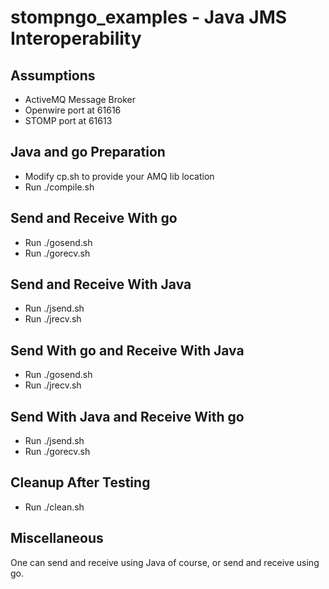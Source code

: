 # stompngo_examples - Java JMS Interoperability #

## Assumptions ##

* ActiveMQ Message Broker
* Openwire port at 61616
* STOMP port at 61613

## Java and go Preparation ##

* Modify cp.sh to provide your AMQ lib location
* Run ./compile.sh

## Send and Receive With go ##

* Run ./gosend.sh
* Run ./gorecv.sh

## Send and Receive With Java ##

* Run ./jsend.sh
* Run ./jrecv.sh

## Send With go and Receive With Java ##

* Run ./gosend.sh
* Run ./jrecv.sh

## Send With Java and Receive With go ##

* Run ./jsend.sh
* Run ./gorecv.sh

## Cleanup After Testing ##

* Run ./clean.sh

## Miscellaneous ##

One can send and receive using Java of course, or send and receive using go.

